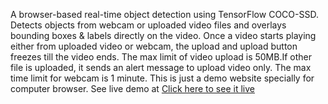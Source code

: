 A browser-based real-time object detection using TensorFlow COCO-SSD.  
Detects objects from webcam or uploaded video files and overlays bounding boxes & labels directly on the video.
Once a video starts playing either from uploaded video or webcam, the upload and upload button freezes till the video ends.
The max limit of video upload is 50MB.If other file is uploaded, it sends an alert message to upload video only.
The max time limit for webcam is 1 minute.
This is just a demo website specially for computer browser. 
See live demo at [Click here to see it live](https://shiva7579.github.io/cocoObjDetection/)


